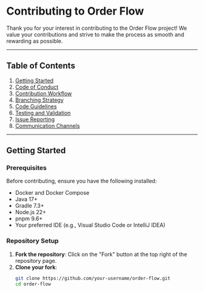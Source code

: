 # Contributing to Order Flow

Thank you for your interest in contributing to the Order Flow project! We value your contributions and strive to make the process as smooth and rewarding as possible.

---

## **Table of Contents**

1. [Getting Started](#getting-started)
2. [Code of Conduct](#code-of-conduct)
3. [Contribution Workflow](#contribution-workflow)
4. [Branching Strategy](#branching-strategy)
5. [Code Guidelines](#code-guidelines)
6. [Testing and Validation](#testing-and-validation)
7. [Issue Reporting](#issue-reporting)
8. [Communication Channels](#communication-channels)

---

## **Getting Started**

### **Prerequisites**
Before contributing, ensure you have the following installed:
- Docker and Docker Compose
- Java 17+
- Gradle 7.3+
- Node.js 22+
- pnpm 9.6+
- Your preferred IDE (e.g., Visual Studio Code or IntelliJ IDEA)

### **Repository Setup**
1. **Fork the repository**: Click on the "Fork" button at the top right of the repository page.
2. **Clone your fork**:
   ```bash
   git clone https://github.com/your-username/order-flow.git
   cd order-flow
